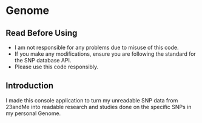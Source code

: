 # Genome

## Read Before Using
- I am not responsible for any problems due to misuse of this code.
- If you make any modifications, ensure you are following the standard for the SNP database API.
- Please use this code responsibly.

## Introduction
I made this console application to turn my unreadable SNP data from 23andMe into readable research and studies done on the specific SNPs in my personal Genome. 
